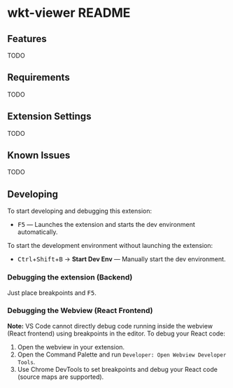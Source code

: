 # wkt-viewer README


## Features

TODO

## Requirements

TODO

## Extension Settings

TODO

## Known Issues

TODO


## Developing

To start developing and debugging this extension:

- <kbd>F5</kbd> — Launches the extension and starts the dev environment automatically.

To start the development environment without launching the extension:

- <kbd>Ctrl</kbd>+<kbd>Shift</kbd>+<kbd>B</kbd> → **Start Dev Env** — Manually start the dev environment.

### Debugging the extension (Backend)
Just place breakpoints and <kbd>F5</kbd>.

### Debugging the Webview (React Frontend)

**Note:** VS Code cannot directly debug code running inside the webview (React frontend) using breakpoints in the editor.
To debug your React code:
1. Open the webview in your extension.
2. Open the Command Palette and run `Developer: Open Webview Developer Tools`.
3. Use Chrome DevTools to set breakpoints and debug your React code (source maps are supported).
